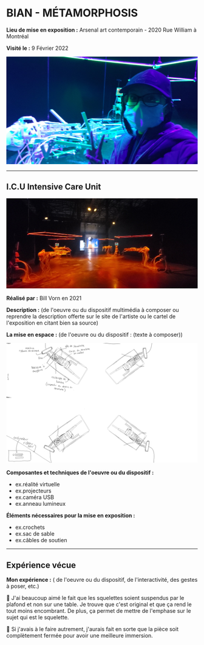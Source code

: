 # BIAN - MÉTAMORPHOSIS

 **Lieu de mise en exposition :** Arsenal art contemporain - 2020 Rue William à Montréal
 
 **Visité le :** 9 Février 2022
 
 ![selfie](photographies/bian_icu_selfie.jpg)
 
 ---

## I.C.U Intensive Care Unit

 ![complet](photographies/bian_icu_oeuvre_complet.jpg)

 **Réalisé par :** Bill Vorn en 2021

 **Description :** (de l'oeuvre ou du dispositif multimédia à composer ou reprendre la description offerte sur le site de l'artiste ou le cartel de l'exposition en citant bien sa source)

 **La mise en espace :** (de l'oeuvre ou du dispositif : (texte à composer))
 
  ![complet](croquis/bian_icu_croquis.png)

 **Composantes et techniques de l'oeuvre ou du dispositif :** 
 - ex.réalité virtuelle
 - ex.projecteurs
 - ex.caméra USB
 - ex.anneau lumineux

 **Éléments nécessaires pour la mise en exposition :**
 - ex.crochets
 - ex.sac de sable
 - ex.câbles de soutien

---

 ## Expérience vécue

 **Mon expérience :** ( de l'oeuvre ou du dispositif, de l'interactivité, des gestes à poser, etc.)

 💛 J'ai beaucoup aimé le fait que les squelettes soient suspendus par le plafond et non sur une table. Je trouve que c'est original et que ça rend le tout moins encombrant. De plus, ça permet de mettre de l'emphase sur le sujet qui est le squelette.
 
 🤔 Si j'avais à le faire autrement, j'aurais fait en sorte que la pièce soit complètement fermée pour avoir une meilleure immersion.

